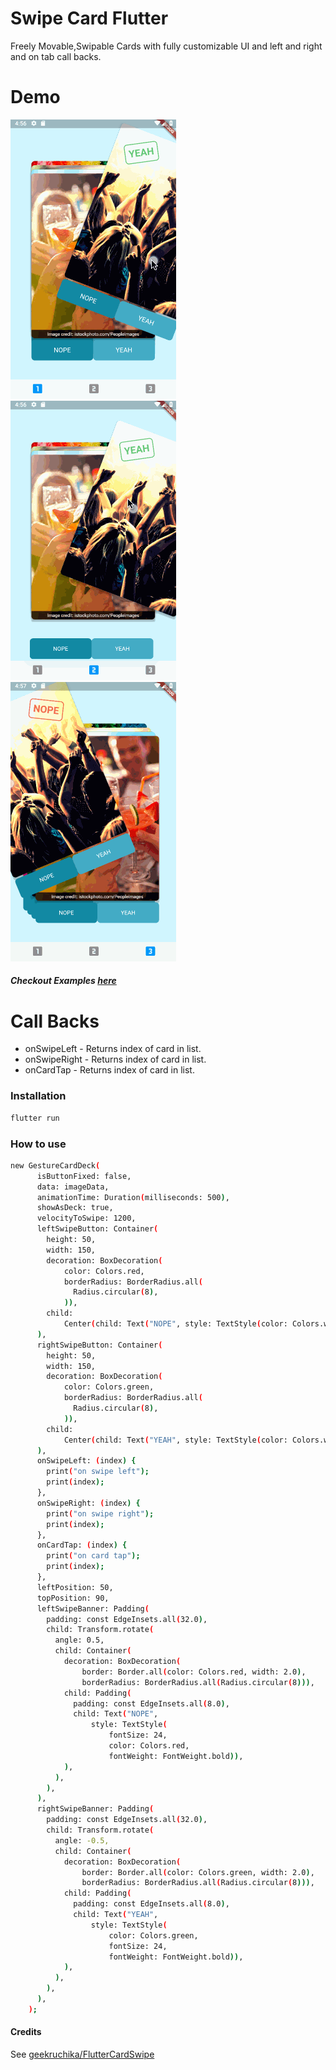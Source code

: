 # Swipe Card Flutter

Freely Movable,Swipable Cards with fully customizable UI and left and right and on tab call backs.

# Demo
![Demo](https://github.com/rajajain08/readme_data/blob/master/swipe_cards_flutter/1.gif)
![Demo](https://github.com/rajajain08/readme_data/blob/master/swipe_cards_flutter/2.gif)
![Demo](https://github.com/rajajain08/readme_data/blob/master/swipe_cards_flutter/3.gif)

##### Checkout Examples  [here](https://github.com/rajajain08/swipe_cards_flutter/tree/master/animation_exp/lib/Examples)

# Call Backs
  - onSwipeLeft - Returns index of card in list.
  - onSwipeRight - Returns index of card in list.
  - onCardTap - Returns index of card in list.

### Installation
```sh
flutter run
```
### How to use
```sh
new GestureCardDeck(
      isButtonFixed: false,
      data: imageData,
      animationTime: Duration(milliseconds: 500),
      showAsDeck: true,
      velocityToSwipe: 1200,
      leftSwipeButton: Container(
        height: 50,
        width: 150,
        decoration: BoxDecoration(
            color: Colors.red,
            borderRadius: BorderRadius.all(
              Radius.circular(8),
            )),
        child:
            Center(child: Text("NOPE", style: TextStyle(color: Colors.white))),
      ),
      rightSwipeButton: Container(
        height: 50,
        width: 150,
        decoration: BoxDecoration(
            color: Colors.green,
            borderRadius: BorderRadius.all(
              Radius.circular(8),
            )),
        child:
            Center(child: Text("YEAH", style: TextStyle(color: Colors.white))),
      ),
      onSwipeLeft: (index) {
        print("on swipe left");
        print(index);
      },
      onSwipeRight: (index) {
        print("on swipe right");
        print(index);
      },
      onCardTap: (index) {
        print("on card tap");
        print(index);
      },
      leftPosition: 50,
      topPosition: 90,
      leftSwipeBanner: Padding(
        padding: const EdgeInsets.all(32.0),
        child: Transform.rotate(
          angle: 0.5,
          child: Container(
            decoration: BoxDecoration(
                border: Border.all(color: Colors.red, width: 2.0),
                borderRadius: BorderRadius.all(Radius.circular(8))),
            child: Padding(
              padding: const EdgeInsets.all(8.0),
              child: Text("NOPE",
                  style: TextStyle(
                      fontSize: 24,
                      color: Colors.red,
                      fontWeight: FontWeight.bold)),
            ),
          ),
        ),
      ),
      rightSwipeBanner: Padding(
        padding: const EdgeInsets.all(32.0),
        child: Transform.rotate(
          angle: -0.5,
          child: Container(
            decoration: BoxDecoration(
                border: Border.all(color: Colors.green, width: 2.0),
                borderRadius: BorderRadius.all(Radius.circular(8))),
            child: Padding(
              padding: const EdgeInsets.all(8.0),
              child: Text("YEAH",
                  style: TextStyle(
                      color: Colors.green,
                      fontSize: 24,
                      fontWeight: FontWeight.bold)),
            ),
          ),
        ),
      ),
    );
```

#### Credits
See   [geekruchika/FlutterCardSwipe](https://github.com/geekruchika/FlutterCardSwipe)
